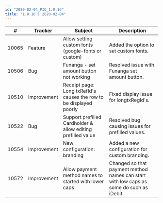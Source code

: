```yaml
--- 
id: "2020-02-04_PIQ_1.0.16"
title: "1.0.16 | 2020-02-04"
--- 
```



| #     | Tracker     | Subject                                                               | Description                                                                                             |
|-------|-------------|-----------------------------------------------------------------------|---------------------------------------------------------------------------------------------------------|
| 10065 | Feature     | Allow setting custom fonts (google-fonts or custom)                   | Added the option to set custom fonts.  |
| 10506 | Bug         | Funanga - set amount button not working                               | Resolved issue with Funanga set amount button. |
| 10510 | Improvement | Receipt page: Long txRefId's causes the row to be displayed poorly    | Fixed display issue for longtxRegId's. |
| 10522 | Bug         | Support prefilled Cardholder & allow editing prefilled value          | Resolved bug causing issues for prefilled values. |
| 10554 | Improvement | New configuration: branding                                           | Added a new configuration for custom branding. |
| 10572 | Improvement | Allow payment method names to started with lower caps                 | Changed so that payment method names can start with low caps as some do such as iDebit. |
